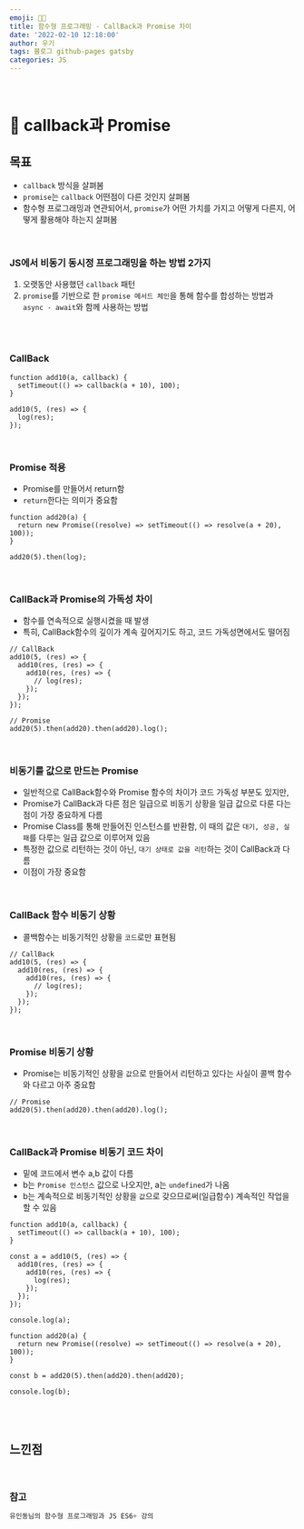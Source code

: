 ```yaml
---
emoji: 👨‍💻
title: 함수형 프로그래밍 - CallBack과 Promise 차이
date: '2022-02-10 12:18:00'
author: 우기
tags: 블로그 github-pages gatsby
categories: JS
---
```


<br>

# 🤫 callback과 Promise

## 목표

- `callback` 방식을 살펴봄
- `promise`는 `callback` 어떤점이 다른 것인지 살펴봄
- 함수형 프로그래밍과 연관되어서, `promise`가 어떤 가치를 가지고 어떻게 다른지, 어떻게 활용해야 하는지 살펴봄

<br>

### JS에서 비동기 동시정 프로그래밍을 하는 방법 2가지

1. 오랫동안 사용했던 `callback` 패턴
2. `promise`를 기반으로 한 `promise 메서드 체인`을 통해 함수를 합성하는 방법과 `async - await`와 함께 사용하는 방법

<br>

<br>

### CallBack

```tsx
function add10(a, callback) {
  setTimeout(() => callback(a + 10), 100);
}

add10(5, (res) => {
  log(res);
});
```

<br>

### Promise 적용

- Promise를 만들어서 return함
- `return`한다는 의미가 중요함

```tsx
function add20(a) {
  return new Promise((resolve) => setTimeout(() => resolve(a + 20), 100));
}

add20(5).then(log);
```

<br>

### CallBack과 Promise의 가독성 차이

- 함수를 연속적으로 실행시켰을 때 발생
- 특히, CallBack함수의 깊이가 계속 깊어지기도 하고, 코드 가독성면에서도 떨어짐

```tsx
// CallBack
add10(5, (res) => {
  add10(res, (res) => {
    add10(res, (res) => {
      // log(res);
    });
  });
});

// Promise
add20(5).then(add20).then(add20).log();
```

<br>

### 비동기를 값으로 만드는 Promise

- 일반적으로 CallBack함수와 Promise 함수의 차이가 코드 가독성 부분도 있지만,
- Promise가 CallBack과 다른 점은 일급으로 비동기 상황을 일급 값으로 다룬 다는 점이 가장 중요하게 다름
- Promise Class를 통해 만들어진 인스턴스를 반환함, 이 때의 값은 `대기, 성공, 실패`를 다루는 일급 값으로 이루어져 있음
- 특정한 값으로 리턴하는 것이 아닌, `대기 상태로 값을 리턴`하는 것이 CallBack과 다름
- 이점이 가장 중요함

<br>

### CallBack 함수 비동기 상황

- 콜백함수는 비동기적인 상황을 `코드`로만 표현됨

```tsx
// CallBack
add10(5, (res) => {
  add10(res, (res) => {
    add10(res, (res) => {
      // log(res);
    });
  });
});
```

<br>

### Promise 비동기 상황

- Promise는 비동기적인 상황을 `값`으로 만들어서 리턴하고 있다는 사실이 콜백 함수와 다르고 아주 중요함

```tsx
// Promise
add20(5).then(add20).then(add20).log();
```

<br>

### CallBack과 Promise 비동기 코드 차이

- 밑에 코드에서 변수 a,b 값이 다름
- b는 `Promise 인스턴스` 값으로 나오지만, a는 `undefined`가 나옴
- b는 계속적으로 비동기적인 상황을 `값`으로 갖으므로써(일급함수) 계속적인 작업을 할 수 있음

```tsx
function add10(a, callback) {
  setTimeout(() => callback(a + 10), 100);
}

const a = add10(5, (res) => {
  add10(res, (res) => {
    add10(res, (res) => {
      log(res);
    });
  });
});

console.log(a);

function add20(a) {
  return new Promise((resolve) => setTimeout(() => resolve(a + 20), 100));
}

const b = add20(5).then(add20).then(add20);

console.log(b);
```

<br>
<br>

## 느낀점

<br>

### 참고

```js
유인동님의 함수형 프로그래밍과 JS ES6+ 강의

```

```toc

```
